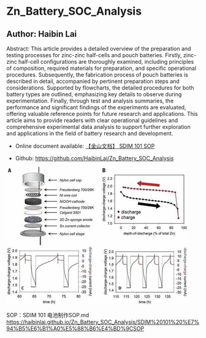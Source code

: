 # Zn_Battery_SOC_Analysis
## Author: Haibin Lai

Abstract: This article provides a detailed overview of the preparation and testing processes for zinc-zinc half-cells and pouch batteries. Firstly, zinc-zinc half-cell configurations are thoroughly examined, including principles of composition, required materials for preparation, and specific operational procedures. Subsequently, the fabrication process of pouch batteries is described in detail, accompanied by pertinent preparation steps and considerations. Supported by flowcharts, the detailed procedures for both battery types are outlined, emphasizing key details to observe during experimentation. Finally, through test and analysis summaries, the performance and significant findings of the experiments are evaluated, offering valuable reference points for future research and applications. This article aims to provide readers with clear operational guidelines and comprehensive experimental data analysis to support further exploration and applications in the field of battery research and development.

 * Online document available: [【金山文档】 SDIM 101 SOP]

[【金山文档】 SDIM 101 SOP]: https://p.kdocs.cn/s/MFYCKKQ2ABADA

* Github: https://github.com/HaibinLai/Zn_Battery_SOC_Analysis

![img.png](img.png)

SOP：SDIM 101 电池制作SOP.md
https://haibinlai.github.io/Zn_Battery_SOC_Analysis/SDIM%20101%20%E7%94%B5%E6%B1%A0%E5%88%B6%E4%BD%9CSOP
